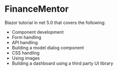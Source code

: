 # FinanceMentor
Blazor tutorial in net 5.0 that covers the following:
- Component development
- Form handling
- API handling
- Building a model dialog component
- CSS handling
- Using images
- Building a dashboard using a third party UI library
